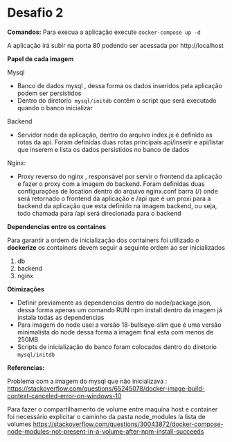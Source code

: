 # Desafio 2

**Comandos:** 
Para execua a aplicação execute 
`docker-compose up -d`

A aplicação irá subir na porta 80 podendo ser acessada por 
http://localhost


**Papel de cada imagem** 


Mysql
 * Banco de dados mysql , dessa forma os dados inseridos pela aplicação podem ser persistidos 
 * Dentro do diretorio` mysql/initdb` contêm o script que será executado quando o banco inicializar 

Backend
* Servidor node da aplicação,  dentro do arquivo index.js é definido as rotas da api. Foram definidas duas rotas principais api/inserir e api/listar que inserem e lista os dados persistidos no banco de dados 

Nginx:

* Proxy reverso do nginx , responsável por servir o frontend da aplicação e fazer o proxy com a imagem do backend. Foram definidas duas configurações de location  dentro do arquivo nginx.conf  barra (/) onde será retornado o frontend da aplicação e /api  que é um proxi para a backend da aplicação que esta definido na imagem backend, ou seja, todo chamada para /api será direcionada para o backend 

**Dependencias entre os containes**

Para garantir a ordem de inicialização dos containers foi utilizado o **dockerize** 
os containers devem seguir a seguinte ordem ao ser inicializados 
1. db
1. backend
1. nginx 

**Otimizações** 
* Definir previamente as dependencias dentro do node/package.json, dessa forma apenas um comando RUN npm install dentro da imagem já instala todas as dependencias 
* Para imagem do node usei a versão 18-bullseye-slim  que  é uma versão minimalista do node dessa forma a imagem final esta com menos de 250MB 
* Scripts de inicialização do banco foram colocados dentro do diretorio `mysql/initdb `

**Referencias:** 

Problema com a imagem do mysql que não inicializava : 
https://stackoverflow.com/questions/65245078/docker-image-build-context-canceled-error-on-windows-10 

Para fazer o compartilhamento de volume entre maquina host e container foi necessário explicitar o caminho da pasta node_modules la lista de volumes 
https://stackoverflow.com/questions/30043872/docker-compose-node-modules-not-present-in-a-volume-after-npm-install-succeeds


